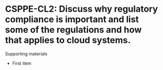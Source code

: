 # CSPPE-CL2:  	Discuss why regulatory compliance is important and list some of the regulations and how that applies to cloud systems.	 

Supporting materials

* First item